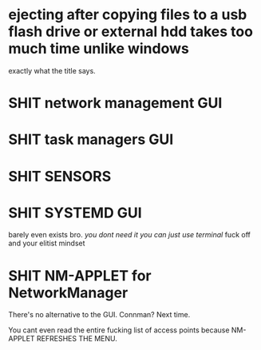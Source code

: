 # ejecting after copying files to a usb flash drive or external hdd takes too much time unlike windows
exactly what the title says.

# SHIT network management GUI

# SHIT task managers GUI

# SHIT SENSORS

# SHIT SYSTEMD GUI
barely even exists bro. *you dont need it you can just use terminal* fuck off and your elitist mindset

# SHIT NM-APPLET for NetworkManager
There's no alternative to the GUI. Connman? Next time.

You cant even read the entire fucking list of access points because NM-APPLET REFRESHES THE MENU. 